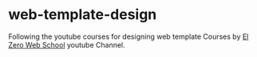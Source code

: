 # web-template-design
Following the youtube courses for designing web template
Courses by [El Zero Web School](https://www.youtube.com/watch?v=vedT2jk3hi4&list=PLDoPjvoNmBAzvmpzF-6l3tAviiCPbwkB8&index=1) youtube Channel.
